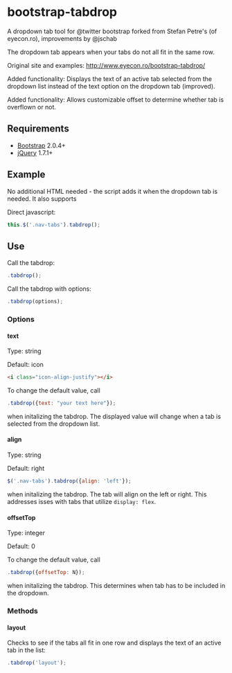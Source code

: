 bootstrap-tabdrop
=================

A dropdown tab tool for @twitter bootstrap forked from Stefan Petre's (of eyecon.ro), improvements by @jschab

The dropdown tab appears when your tabs do not all fit in the same row.

Original site and examples: http://www.eyecon.ro/bootstrap-tabdrop/ 

Added functionality: Displays the text of an active tab selected from the dropdown list instead of the text option on the dropdown tab (improved).

Added functionality: Allows customizable offset to determine whether tab is overflown or not.

## Requirements

* [Bootstrap](http://twitter.github.com/bootstrap/) 2.0.4+
* [jQuery](http://jquery.com/) 1.7.1+

## Example

No additional HTML needed - the script adds it when the dropdown tab is needed. It also supports 

Direct javascript:
```javascript
this.$('.nav-tabs').tabdrop();
```

## Use

Call the tabdrop:
```javascript
.tabdrop();
```

Call the tabdrop with options:
```javascript
.tabdrop(options);
```

### Options

#### text 
Type: string

Default: icon 
```html
<i class="icon-align-justify"></i>
```
To change the default value, call
```javascript
.tabdrop({text: "your text here"});
```
when initalizing the tabdrop. The displayed value will change when a tab is selected from the dropdown list.

#### align 
Type: string

Default: right 
```js
$('.nav-tabs').tabdrop({align: 'left'});
```
when initalizing the tabdrop. The tab will align on the left or right. This addresses isses with tabs that utilize `display: flex`.

#### offsetTop 
Type: integer

Default: 0 

To change the default value, call
```javascript
.tabdrop({offsetTop: N});
```
when initalizing the tabdrop. This determines when tab has to be included in the dropdown.

### Methods

#### layout 

Checks to see if the tabs all fit in one row and displays the text of an active tab in the list:
```javascript
.tabdrop('layout');
```

